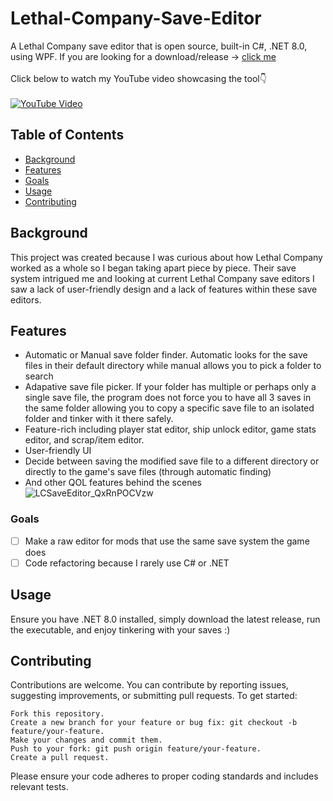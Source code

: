 # Lethal-Company-Save-Editor

A Lethal Company save editor that is open source, built-in C#, .NET 8.0, using WPF. If you are looking for a download/release -> [click me](https://github.com/ArshansGithub/Lethal-Company-Save-Editor/releases/) <br><br>
Click below to watch my YouTube video showcasing the tool👇<br><br>
[![YouTube Video](https://img.youtube.com/vi/GG6tZs23O1Q/0.jpg)](https://www.youtube.com/watch?v=GG6tZs23O1Q)

## Table of Contents
- [Background](#background)
- [Features](#features)
- [Goals](#goals)
- [Usage](#usage)
- [Contributing](#contributing)

## Background
This project was created because I was curious about how Lethal Company worked as a whole so I began taking apart piece by piece. Their save system intrigued me and looking at current Lethal Company save editors I saw a lack of user-friendly design and a lack of features within these save editors.

## Features
- Automatic or Manual save folder finder. Automatic looks for the save files in their default directory while manual allows you to pick a folder to search
- Adapative save file picker. If your folder has multiple or perhaps only a single save file, the program does not force you to have all 3 saves in the same folder allowing you to copy a specific save file to an isolated folder and tinker with it there safely.
- Feature-rich including player stat editor, ship unlock editor, game stats editor, and scrap/item editor.
- User-friendly UI
- Decide between saving the modified save file to a different directory or directly to the game's save files (through automatic finding)
- And other QOL features behind the scenes
![LCSaveEditor_QxRnPOCVzw](https://github.com/ArshansGithub/Lethal-Company-Save-Editor/assets/111618520/2495d997-6c6d-4e08-b669-5a6aeaf93881)

### Goals
- [ ] Make a raw editor for mods that use the same save system the game does
- [ ] Code refactoring because I rarely use C# or .NET 

## Usage
Ensure you have .NET 8.0 installed, simply download the latest release, run the executable, and enjoy tinkering with your saves :)

## Contributing

Contributions are welcome. You can contribute by reporting issues, suggesting improvements, or submitting pull requests. To get started:

    Fork this repository.
    Create a new branch for your feature or bug fix: git checkout -b feature/your-feature.
    Make your changes and commit them.
    Push to your fork: git push origin feature/your-feature.
    Create a pull request.

Please ensure your code adheres to proper coding standards and includes relevant tests.
